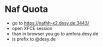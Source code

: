# Naf Quota
- go to https://nafhh-x2.desy.de:3443/
- open XFCE session
- than in browser you go to amfora.desy.de
- is prefix to @desy.de